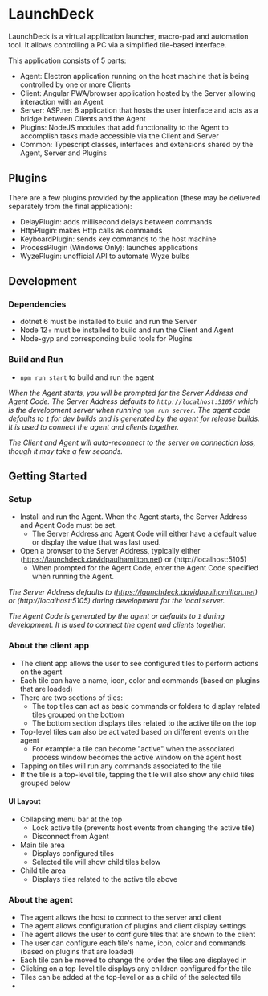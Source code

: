 # LaunchDeck

LaunchDeck is a virtual application launcher, macro-pad and automation tool. It allows controlling a PC via a simplified tile-based interface.

This application consists of 5 parts:
- Agent: Electron application running on the host machine that is being controlled by one or more Clients
- Client: Angular PWA/browser application hosted by the Server allowing interaction with an Agent
- Server: ASP.net 6 application that hosts the user interface and acts as a bridge between Clients and the Agent
- Plugins: NodeJS modules that add functionality to the Agent to accomplish tasks made accessible via the Client and Server
- Common: Typescript classes, interfaces and extensions shared by the Agent, Server and Plugins

## Plugins

There are a few plugins provided by the application (these may be delivered separately from the final application):
- DelayPlugin: adds millisecond delays between commands
- HttpPlugin: makes Http calls as commands
- KeyboardPlugin: sends key commands to the host machine
- ProcessPlugin (Windows Only): launches applications
- WyzePlugin: unofficial API to automate Wyze bulbs

## Development

### Dependencies

- dotnet 6 must be installed to build and run the Server
- Node 12+ must be installed to build and run the Client and Agent
- Node-gyp and corresponding build tools for Plugins

### Build and Run

- `npm run start` to build and run the agent

_When the Agent starts, you will be prompted for the Server Address and Agent Code. The Server Address defaults to `http://localhost:5105/` which is the development server when running `npm run server`. The agent code defaults to `1` for dev builds and is generated by the agent for release builds. It is used to connect the agent and clients together._

_The Client and Agent will auto-reconnect to the server on connection loss, though it may take a few seconds._

## Getting Started

### Setup

- Install and run the Agent. When the Agent starts, the Server Address and Agent Code must be set.
  - The Server Address and Agent Code will either have a default value or display the value that was last used.
- Open a browser to the Server Address, typically either (https://launchdeck.davidpaulhamilton.net) or (http://localhost:5105)
  - When prompted for the Agent Code, enter the Agent Code specified when running the Agent.

_The Server Address defaults to (https://launchdeck.davidpaulhamilton.net) or (http://localhost:5105) during development for the local server._

_The Agent Code is generated by the agent or defaults to `1` during development. It is used to connect the agent and clients together._

### About the client app

- The client app allows the user to see configured tiles to perform actions on the agent
- Each tile can have a name, icon, color and commands (based on plugins that are loaded)
- There are two sections of tiles:
  - The top tiles can act as basic commands or folders to display related tiles grouped on the bottom
  - The bottom section displays tiles related to the active tile on the top
- Top-level tiles can also be activated based on different events on the agent
  - For example: a tile can become "active" when the associated process window becomes the active window on the agent host
- Tapping on tiles will run any commands associated to the tile
- If the tile is a top-level tile, tapping the tile will also show any child tiles grouped below

#### UI Layout

- Collapsing menu bar at the top
  - Lock active tile (prevents host events from changing the active tile)
  - Disconnect from Agent
- Main tile area
  - Displays configured tiles
  - Selected tile will show child tiles below
- Child tile area
  - Displays tiles related to the active tile above

### About the agent

- The agent allows the host to connect to the server and client
- The agent allows configuration of plugins and client display settings
- The agent allows the user to configure tiles that are shown to the client
- The user can configure each tile's name, icon, color and commands (based on plugins that are loaded)
- Each tile can be moved to change the order the tiles are displayed in
- Clicking on a top-level tile displays any children configured for the tile
- Tiles can be added at the top-level or as a child of the selected tile
- 
